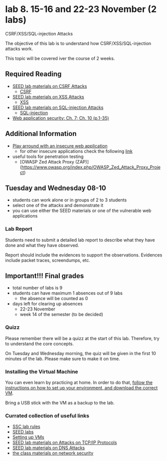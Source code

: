 # lab 8. 15-16 and 22-23 November (2 labs)
 CSRF/XSS/SQL-injection Attacks 

The objective of this lab is to understand how CSRF/XSS/SQL-injection attacks work. 

This topic will be covered iver the course of 2 weeks.

## Required Reading
- [SEED lab materials on CSRF Attacks](http://www.cis.syr.edu/~wedu/seed/Labs/Web/CSRF_Collabtive/)
	- [CSRF](https://www.owasp.org/index.php/Cross-Site_Request_Forgery_(CSRF))
- [SEED lab materials on XSS Attacks](http://www.cis.syr.edu/~wedu/seed/Labs/Web/XSS_Collabtive/)
	- [XSS](https://www.owasp.org/index.php/Cross-site_Scripting_(XSS))
- [SEED lab materials on SQL-injection Attacks](http://www.cis.syr.edu/~wedu/seed/Labs/Web/SQL_Injection_Collabtive/)
	- [SQL-injection](https://www.owasp.org/index.php/SQL_Injection)
- [Web application security: Ch. 7; Ch. 10 (p.1-35)](https://web.archive.org/web/20120905053629/http://code.google.com/edu/submissions/daswani/index.html)


## Additional Information
- [Play arround with an insecure web application](https://www.owasp.org/index.php/Webgoat#tab=Main)
	- for other insecure applications check the following [link](https://www.checkmarx.com/2015/04/16/15-vulnerable-sites-to-legally-practice-your-hacking-skills/)
- useful tools for penetration testing 
	- [OWASP Zed Attack Proxy (ZAP)] (https://www.owasp.org/index.php/OWASP_Zed_Attack_Proxy_Project)
	

## Tuesday and Wednesday 08-10
- students can work alone or in groups of 2 to 3 students
- select one of the attacks and demonstrate it
- you can use either the SEED materials or one of the vulnerable web applications

### Lab Report

Students need to submit a detailed lab report to describe what they have done and what they have observed.

Report should include the evidences to support the observations. Evidences include packet traces, screendumps, etc.

## Important!!! Final grades
- total number of labs is 9
- students can have maximum 1 absences out of 9 labs
  - the absence will be counted as 0
- days left for clearing up absences
  - 22-23 November
  - week 14 of the semester (to be decided)

### Quizz

Please remember there will be a quizz at the start of this lab. Therefore, try to understand the core concepts.

On Tuesday and Wednesday morning, the quiz will be given in the first 10 minutes of the lab. 
Please make sure to make it on time. 

### Installing the Virtual Machine

You can even learn by practicing at home. In order to do that, [follow the instructions on how to set up your environment, and download the correct VM](https://github.com/SSC-2016/lab-rules/blob/master/README.md#general-workflow).

Bring a USB stick with the VM as a backup to the lab.

### Currated collection of useful links
- [SSC lab rules](https://github.com/SSC-2016/lab-rules)
- [SEED labs](http://www.cis.syr.edu/~wedu/seed/labs.html)
- [Setting up VMs](http://www.cis.syr.edu/~wedu/seed/lab_env.html)
- [SEED lab materials on Attacks on TCP/IP Protocols](http://www.cis.syr.edu/~wedu/seed/Labs/Attacks_TCPIP/)
- [SEED lab materials on DNS Attacks](http://www.cis.syr.edu/~wedu/seed/Labs/Attacks_DNS/)
- [the class materials on network security](http://staff.cs.upt.ro/~marius/curs/sec/index.html)
